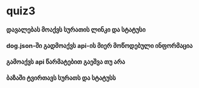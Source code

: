 # quiz3

### დავალებას მოაქვს სურათის ლინკი და სტატუსი

### dog.json-ში გადმოაქვს api-ის მიერ მოწოდებული ინფორმაცია

### გამოაქვს api წარმატებით გაეშვა თუ არა

### ბაზაში ტვირთავს სურათს და სტატუსს
